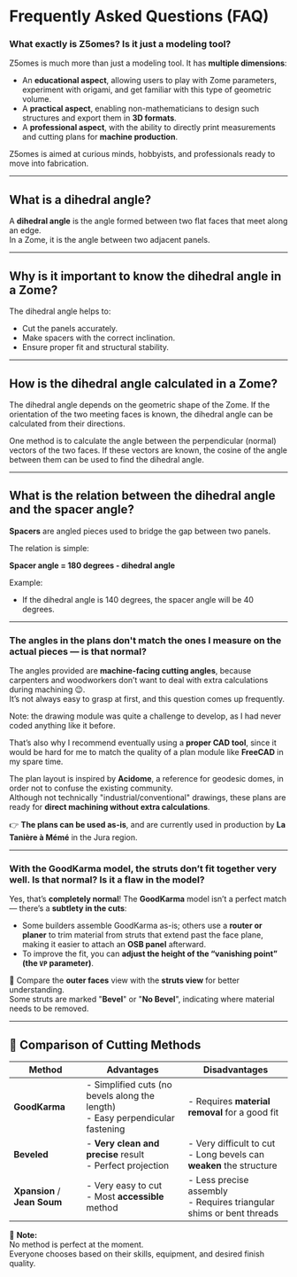 # Frequently Asked Questions (FAQ)

### **What exactly is Z5omes? Is it just a modeling tool?**

Z5omes is much more than just a modeling tool. It has **multiple dimensions**:

- An **educational aspect**, allowing users to play with Zome parameters, experiment with origami, and get familiar with this type of geometric volume.
- A **practical aspect**, enabling non-mathematicians to design such structures and export them in **3D formats**.
- A **professional aspect**, with the ability to directly print measurements and cutting plans for **machine production**.

Z5omes is aimed at curious minds, hobbyists, and professionals ready to move into fabrication.

---

## What is a dihedral angle?

A **dihedral angle** is the angle formed between two flat faces that meet along an edge.  
In a Zome, it is the angle between two adjacent panels.

---

## Why is it important to know the dihedral angle in a Zome?

The dihedral angle helps to:
- Cut the panels accurately.
- Make spacers with the correct inclination.
- Ensure proper fit and structural stability.

---

## How is the dihedral angle calculated in a Zome?

The dihedral angle depends on the geometric shape of the Zome. If the orientation of the two meeting faces is known, the dihedral angle can be calculated from their directions.

One method is to calculate the angle between the perpendicular (normal) vectors of the two faces. If these vectors are known, the cosine of the angle between them can be used to find the dihedral angle.

---

## What is the relation between the dihedral angle and the spacer angle?

**Spacers** are angled pieces used to bridge the gap between two panels.

The relation is simple:

**Spacer angle = 180 degrees - dihedral angle**

Example:
- If the dihedral angle is 140 degrees, the spacer angle will be 40 degrees.

---

### **The angles in the plans don't match the ones I measure on the actual pieces — is that normal?**

The angles provided are **machine-facing cutting angles**, because carpenters and woodworkers don’t want to deal with extra calculations during machining 😉.  
It’s not always easy to grasp at first, and this question comes up frequently.

Note: the drawing module was quite a challenge to develop, as I had never coded anything like it before.

That’s also why I recommend eventually using a **proper CAD tool**, since it would be hard for me to match the quality of a plan module like **FreeCAD** in my spare time.

The plan layout is inspired by **Acidome**, a reference for geodesic domes, in order not to confuse the existing community.  
Although not technically "industrial/conventional" drawings, these plans are ready for **direct machining without extra calculations**.

👉 **The plans can be used as-is**, and are currently used in production by **La Tanière à Mémé** in the Jura region.

---

### **With the GoodKarma model, the struts don’t fit together very well. Is that normal? Is it a flaw in the model?**

Yes, that’s **completely normal**! The **GoodKarma** model isn’t a perfect match — there’s a **subtlety in the cuts**:

- Some builders assemble GoodKarma as-is; others use a **router or planer** to trim material from struts that extend past the face plane, making it easier to attach an **OSB panel** afterward.
- To improve the fit, you can **adjust the height of the “vanishing point” (the `VP` parameter)**.

📌 Compare the **outer faces** view with the **struts view** for better understanding.  
Some struts are marked "**Bevel**" or "**No Bevel**", indicating where material needs to be removed.

---

## 🧰 Comparison of Cutting Methods

| Method         | Advantages                                                                | Disadvantages                                                                                  |
|----------------|---------------------------------------------------------------------------|------------------------------------------------------------------------------------------------|
| **GoodKarma**  | - Simplified cuts (no bevels along the length) <br> - Easy perpendicular fastening | - Requires **material removal** for a good fit                                                |
| **Beveled**    | - **Very clean and precise** result <br> - Perfect projection              | - Very difficult to cut <br> - Long bevels can **weaken** the structure                       |
| **Xpansion** / **Jean Soum** | - Very easy to cut <br> - Most **accessible** method             | - Less precise assembly <br> - Requires triangular shims or bent threads                     |

📎 **Note:**  
No method is perfect at the moment.  
Everyone chooses based on their skills, equipment, and desired finish quality.
